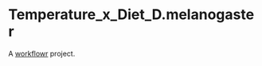 # Temperature_x_Diet_D.melanogaster

A [workflowr][] project.

[workflowr]: https://github.com/jdblischak/workflowr
